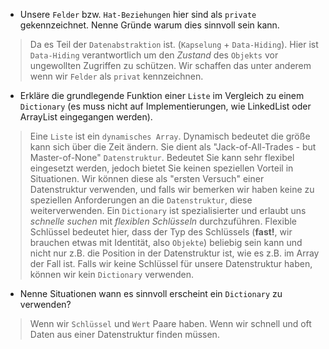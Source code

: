 ﻿* Unsere `Felder` bzw. `Hat-Beziehungen` hier sind als `private` gekennzeichnet. Nenne Gründe warum dies sinnvoll sein kann.
> Da es Teil der ``Datenabstraktion`` ist. (``Kapselung`` + ``Data-Hiding``). Hier ist ``Data-Hiding`` verantwortlich um den *Zustand* des ``Objekts`` vor ungewollten Zugriffen zu schützen. Wir schaffen das unter anderem wenn wir ``Felder`` als ``privat`` kennzeichnen.

* Erkläre die grundlegende Funktion einer `Liste` im Vergleich zu einem `Dictionary` (es muss nicht auf Implementierungen, wie LinkedList oder ArrayList eingegangen werden).
> Eine ``Liste`` ist ein ``dynamisches Array``. Dynamisch bedeutet die größe kann sich über die Zeit ändern. Sie dient als "Jack-of-All-Trades - but Master-of-None" ``Datenstruktur``. Bedeutet Sie kann sehr flexibel eingesetzt werden, jedoch bietet Sie keinen speziellen Vorteil in Situationen. Wir können diese als "ersten Versuch" einer Datenstruktur verwenden, und falls wir bemerken wir haben keine zu speziellen Anforderungen an die ``Datenstruktur``, diese weiterverwenden. Ein ``Dictionary`` ist spezialisierter und erlaubt uns *schnelle suchen* mit *flexiblen Schlüsseln* durchzuführen. Flexible Schlüssel bedeutet hier, dass der Typ des Schlüssels (**fast!**, wir brauchen etwas mit Identität, also ``Objekte``) beliebig sein kann und nicht nur z.B. die Position in der Datenstruktur ist, wie es z.B. im Array der Fall ist. Falls wir keine Schlüssel für unsere Datenstruktur haben, können wir kein ``Dictionary`` verwenden.

* Nenne Situationen wann es sinnvoll erscheint ein `Dictionary` zu verwenden?
> Wenn wir ``Schlüssel`` und ``Wert`` Paare haben.
> Wenn wir schnell und oft Daten aus einer Datenstruktur finden müssen.